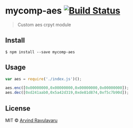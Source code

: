 # mycomp-aes [![Build Status](https://travis-ci.org/arvindr21/mycomp-aes.svg?branch=master)](https://travis-ci.org/arvindr21/mycomp-aes)

> Custom aes crpyt module


## Install

```
$ npm install --save mycomp-aes
```


## Usage

```js
var aes = require('./index.js')();

aes.enc([0x00000000,0x00000000,0x00000000,0x00000000]);
aes.dec([0xd241aab0,0x5a42d319,0xde81d874,0xf5c7b90d]);

```

## License

MIT © [Arvind Ravulavaru](http://github.com/arvindr21)
